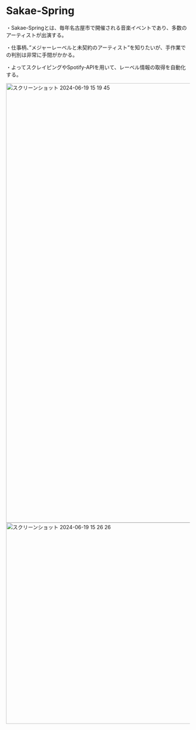 # Sakae-Spring
・Sakae-Springとは、毎年名古屋市で開催される音楽イベントであり、多数のアーティストが出演する。

・仕事柄、”メジャーレーベルと未契約のアーティスト”を知りたいが、手作業での判別は非常に手間がかかる。

・よってスクレイピングやSpotify-APIを用いて、レーベル情報の取得を自動化する。

<img width="1201" alt="スクリーンショット 2024-06-19 15 19 45" src="https://github.com/ShutaShimazaki/Sakae-Spring/assets/93859043/287e5e75-5e06-4ff6-8ea4-618198d8ce13">

<img width="550" alt="スクリーンショット 2024-06-19 15 26 26" src="https://github.com/ShutaShimazaki/Sakae-Spring/assets/93859043/7fb4ae44-e59f-41cf-b4fa-13b2577d6b02">
